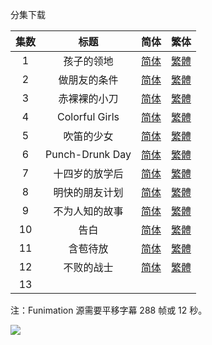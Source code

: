 分集下载

| 集数 |      标题       |                             简体                             |                             繁体                             |
| :--: | :-------------: | :----------------------------------------------------------: | :----------------------------------------------------------: |
|  1   |   孩子的领地    | [简体](https://raw.githubusercontent.com/SweetSub/SweetSub-source/master/Wonder%20Egg%20Priority/%5BSweetSub%5D%20Wonder%20Egg%20Priority%20-%2001.chs.ass) | [繁體](https://raw.githubusercontent.com/SweetSub/SweetSub-source/master/Wonder%20Egg%20Priority/%5BSweetSub%5D%20Wonder%20Egg%20Priority%20-%2001.cht.ass) |
|  2   |  做朋友的条件   | [简体](https://raw.githubusercontent.com/SweetSub/SweetSub-source/master/Wonder%20Egg%20Priority/%5BSweetSub%5D%20Wonder%20Egg%20Priority%20-%2002.chs.ass) | [繁體](https://raw.githubusercontent.com/SweetSub/SweetSub-source/master/Wonder%20Egg%20Priority/%5BSweetSub%5D%20Wonder%20Egg%20Priority%20-%2002.cht.ass) |
|  3   |  赤裸裸的小刀   | [简体](https://raw.githubusercontent.com/SweetSub/SweetSub-source/master/Wonder%20Egg%20Priority/%5BSweetSub%5D%20Wonder%20Egg%20Priority%20-%2003.chs.ass) | [繁體](https://raw.githubusercontent.com/SweetSub/SweetSub-source/master/Wonder%20Egg%20Priority/%5BSweetSub%5D%20Wonder%20Egg%20Priority%20-%2003.cht.ass) |
|  4   | Colorful Girls  | [简体](https://raw.githubusercontent.com/SweetSub/SweetSub-source/master/Wonder%20Egg%20Priority/%5BSweetSub%5D%20Wonder%20Egg%20Priority%20-%2004.chs.ass) | [繁體](https://raw.githubusercontent.com/SweetSub/SweetSub-source/master/Wonder%20Egg%20Priority/%5BSweetSub%5D%20Wonder%20Egg%20Priority%20-%2004.cht.ass) |
|  5   |   吹笛的少女    | [简体](https://raw.githubusercontent.com/SweetSub/SweetSub-source/master/Wonder%20Egg%20Priority/%5BSweetSub%5D%20Wonder%20Egg%20Priority%20-%2005.chs.ass) | [繁體](https://raw.githubusercontent.com/SweetSub/SweetSub-source/master/Wonder%20Egg%20Priority/%5BSweetSub%5D%20Wonder%20Egg%20Priority%20-%2005.cht.ass) |
|  6   | Punch-Drunk Day | [简体](https://raw.githubusercontent.com/SweetSub/SweetSub-source/master/Wonder%20Egg%20Priority/%5BSweetSub%5D%20Wonder%20Egg%20Priority%20-%2006.chs.ass) | [繁體](https://raw.githubusercontent.com/SweetSub/SweetSub-source/master/Wonder%20Egg%20Priority/%5BSweetSub%5D%20Wonder%20Egg%20Priority%20-%2006.cht.ass) |
|  7   | 十四岁的放学后  | [简体](https://raw.githubusercontent.com/SweetSub/SweetSub-source/master/Wonder%20Egg%20Priority/%5BSweetSub%5D%20Wonder%20Egg%20Priority%20-%2007.chs.ass) | [繁體](https://raw.githubusercontent.com/SweetSub/SweetSub-source/master/Wonder%20Egg%20Priority/%5BSweetSub%5D%20Wonder%20Egg%20Priority%20-%2007.cht.ass) |
|  8   | 明快的朋友计划  | [简体](https://raw.githubusercontent.com/SweetSub/SweetSub-source/master/Wonder%20Egg%20Priority/%5BSweetSub%5D%20Wonder%20Egg%20Priority%20-%2008.chs.ass) | [繁體](https://raw.githubusercontent.com/SweetSub/SweetSub-source/master/Wonder%20Egg%20Priority/%5BSweetSub%5D%20Wonder%20Egg%20Priority%20-%2008.cht.ass) |
|  9   | 不为人知的故事  | [简体](https://raw.githubusercontent.com/SweetSub/SweetSub-source/master/Wonder%20Egg%20Priority/%5BSweetSub%5D%20Wonder%20Egg%20Priority%20-%2009.chs.ass) | [繁體](https://raw.githubusercontent.com/SweetSub/SweetSub-source/master/Wonder%20Egg%20Priority/%5BSweetSub%5D%20Wonder%20Egg%20Priority%20-%2009.cht.ass) |
|  10  |      告白       | [简体](https://raw.githubusercontent.com/SweetSub/SweetSub-source/master/Wonder%20Egg%20Priority/%5BSweetSub%5D%20Wonder%20Egg%20Priority%20-%2010.chs.ass) | [繁體](https://raw.githubusercontent.com/SweetSub/SweetSub-source/master/Wonder%20Egg%20Priority/%5BSweetSub%5D%20Wonder%20Egg%20Priority%20-%2010.cht.ass) |
|  11  |    含苞待放     | [简体](https://raw.githubusercontent.com/SweetSub/SweetSub-source/master/Wonder%20Egg%20Priority/%5BSweetSub%5D%20Wonder%20Egg%20Priority%20-%2011.chs.ass) | [繁體](https://raw.githubusercontent.com/SweetSub/SweetSub-source/master/Wonder%20Egg%20Priority/%5BSweetSub%5D%20Wonder%20Egg%20Priority%20-%2011.cht.ass) |
|  12  |   不败的战士    | [简体](https://raw.githubusercontent.com/SweetSub/SweetSub-source/master/Wonder%20Egg%20Priority/%5BSweetSub%5D%20Wonder%20Egg%20Priority%20-%2012.chs.ass) | [繁體](https://raw.githubusercontent.com/SweetSub/SweetSub-source/master/Wonder%20Egg%20Priority/%5BSweetSub%5D%20Wonder%20Egg%20Priority%20-%2012.cht.ass) |
|  13  |                 |                                                              |                                                              |

注：Funimation 源需要平移字幕 288 帧或 12 秒。

![](https://i.loli.net/2021/01/13/HGv2zNFIiJfxksV.jpg)